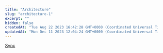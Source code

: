 ```yaml
---
title: "Architecture"
slug: "architecture-1"
excerpt: ""
hidden: false
createdAt: "Tue Aug 22 2023 16:42:28 GMT+0000 (Coordinated Universal Time)"
updatedAt: "Mon Dec 11 2023 12:04:24 GMT+0000 (Coordinated Universal Time)"
---
```

[Sync](doc:sync-1)
